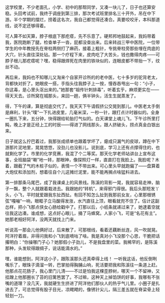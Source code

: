这学校里，不少老面孔，小学、初中的那帮同学，又凑一块儿了，日子也还算安稳。头回考试前，我终于调座到第三排，那次考试班里排名三十开外，吊在中下游。半个学期的摆烂，捞着这名次，我自己都觉得还凑合。真要咬咬牙，本科那道线，说不定还够得着。

可人算不如天算，脖子根底下那疙瘩，先不乐意了。硬邦邦地鼓起来，我妈带着我，医院跑断了腿，检查单子一沓，屁都没查出来。后来转战三甲中医院，一位带学生的中年教授先在脊柱两侧打了麻药，接着上粗针，专挑脊柱旁那些埋在肉底的大穴，针头直往深处钻。那一个疗程下来，皮肉吃了大苦头，钱也撒得肉疼——可脖子根儿那疙瘩呢？嘿，稳得跟焊死在肉里的铁块似的，连眼皮都不带抬一下，纹丝不动。

再后来，我妈也不知哪儿又淘来个自家开诊所的的老中医，七十多岁的驼背老太，背都快对折了。她眼皮一搭，手指头往我脖子上一按，慢吞吞甩出一句：“小子，你这毒，是心里头沤出来的。”她那套“祖传针刺排毒”，听着玄乎，麻烦更实在——得天天去。诊所窝在城那头，来回一趟，俩半钟头，活生生就蒸发了。

得，下午的课，算是彻底交代了。我天天下午请假挤公交晃到那儿。中医老太手倒是麻利，针头“噗”一下扎进皮里，几毫米深，一秒一针，跟打点计时器似的。全身一圈扎下来，五分钟，快得跟给轮胎打气似的。白天课堂上魂儿飞，下午诊所里打盹，晚上才是正经上工的时辰——得进了网线那头，跟人挤破头，捞点真金白银出来。

日子就这么拧巴着过，我那张成绩单也跟着学坏了，瘪成只漏气的皮球，蹲在中下游那片泥地里，晃晃悠悠，没劲儿也没影儿。说到底，学习上还有点撑得住的，也就剩化学了。市里的化学竞赛，我混了个二等奖。那天化学老师站讲台上宣布这事，全班脑袋“唰”地一转，那眼神，像探照灯一样，直直打在我脸上。我脸呢？木着，跟截了气的木桩子似的，表情一个不带出来。可心里头早就跑偏了——盘算着大炮仗和添加剂，想着往自个儿这摊烂泥里，能不能再搁点啥猛料进去。

第一排那条马尾巴，成了我课桌上的风景线。陈溪的背影一晃，我就容易走神，脑子一飘，整个人就跟着栽进去。我跟她的“转机”，来得邪门得很。我后头那短发丫头，小飞，平时就爱跟我东扯西扯。有回不知怎么扯到我那前女友，心里那根锈弦“嘎嘣”一响，眼眶子立马酸得发涨，水汽直往上顶，眼看就兜不住了。估计这副怂样，把小飞那点侠女心肠给戳中了。打那以后，小纸条就递过来了，她逮着空就往我这边凑。谁成想，这点好心眼儿，捅了马蜂窝。人家小飞，可是“名花有主”。她那老相好阿洋，没两天就找上门来。

听说高一那会儿他俩好过，后来散了，可那根线，看着还藕断丝连，风一吹就晃。阿洋拧着眉，非得问我和小飞到底嘀咕了啥。我是真对小飞没那个心思，干脆把话撂明白：“你操哪门子心？她那假小子劲儿，不是我盘里的菜。我稀罕的，是陈溪那种，头发软得跟绸子，说话能滴水的。”

嘿，谁能想到，阿洋这小子，跟陈溪那头还真牵得上线！ 一听我这话，他反倒咧嘴乐了，眼珠子滴溜一转，巴掌拍得胸脯山响，死活要把我和陈溪往一条道上赶。他那点花花肠子，我心里门儿清——不过是怕我这棵歪脖树，哪天一个不留神，又挂蹭上他那圈长了苔的旧篱笆罢了。不过嘛，这种天上掉馅饼的好事，我哪有不张嘴的道理？没几天，我就硬生生挤进了阿洋他们那伙人的热乎气儿里。小圈子是扎进去了，可总觉得有股子目光，凉飕飕的，像锈针尖儿，隔三差五就在脊梁骨上轻轻划一刀。